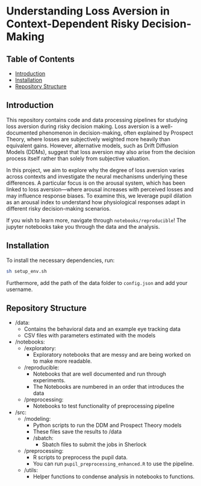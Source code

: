 # Understanding Loss Aversion in Context-Dependent Risky Decision-Making

## Table of Contents
- [Introduction](#introduction)
- [Installation](#installation)
- [Repository Structure](#repositorystructure)

## Introduction
This repository contains code and data processing pipelines for studying loss aversion during risky decision making. Loss aversion is a well-documented phenomenon in decision-making, often explained by Prospect Theory, where losses are subjectively weighted more heavily than equivalent gains. However, alternative models, such as Drift Diffusion Models (DDMs), suggest that loss aversion may also arise from the decision process itself rather than solely from subjective valuation.

In this project, we aim to explore why the degree of loss aversion varies across contexts and investigate the neural mechanisms underlying these differences. A particular focus is on the arousal system, which has been linked to loss aversion—where arousal increases with perceived losses and may influence response biases. To examine this, we leverage pupil dilation as an arousal index to understand how physiological responses adapt in different risky decision-making scenarios.

If you wish to learn more, navigate through `notebooks/reproducible`! The jupyter notebooks take you through the data and the analysis. 

## Installation
To install the necessary dependencies, run:
```bash
sh setup_env.sh
```

Furthermore, add the path of the data folder to `config.json` and add your username. 

## Repository Structure
- /data:
    - Contains the behavioral data and an example eye tracking data
    - CSV files with parameters estimated with the models
- /notebooks:
    - /exploratory:
        - Exploratory notebooks that are messy and are being worked on to make more readable. 
    - /reproducible:
        - Notebooks that are well documented and run through experiments. 
        - The Notebooks are numbered in an order that introduces the data
    - /preprocessing:
        - Notebooks to test functionality of preprocessing pipeline
- /src:
    - /modeling:
        - Python scripts to run the DDM and Prospect Theory models
        - These files save the results to /data
        - /sbatch:
            - Sbatch files to submit the jobs in Sherlock
    - /preprocessing:
        - R scripts to preprocess the pupil data.
        - You can run `pupil_preprocessing_enhanced.R` to use the pipeline. 
    - /utils:
        - Helper functions to condense analysis in notebooks to functions.